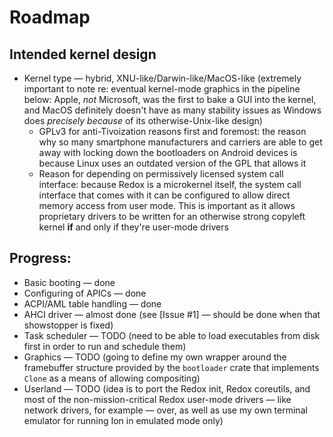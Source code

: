 # Roadmap

## Intended kernel design
* Kernel type — hybrid, XNU-like/Darwin-like/MacOS-like (extremely important to note re: eventual kernel-mode graphics in the pipeline below: Apple, *not* Microsoft, was the first to bake a GUI into the kernel, and MacOS definitely doesn't have as many stability issues as Windows does *precisely because* of its otherwise-Unix-like design)
  * GPLv3 for anti-Tivoization reasons first and foremost: the reason why so many smartphone manufacturers and carriers are able to get away with locking down the bootloaders on Android devices is because Linux uses an outdated version of the GPL that allows it
  * Reason for depending on permissively licensed system call interface: because Redox is a microkernel itself, the system call interface that comes with it can be configured to allow direct memory access from user mode. This is important as it allows proprietary drivers to be written for an otherwise strong copyleft kernel **if** and only if they're user-mode drivers

## Progress:
* Basic booting — done
* Configuring of APICs — done
* ACPI/AML table handling — done
* AHCI driver — almost done (see [Issue #1] — should be done when that showstopper is fixed)
* Task scheduler — TODO (need to be able to load executables from disk first in order to run and schedule them)
* Graphics — TODO (going to define my own wrapper around the framebuffer structure provided by the `bootloader` crate that implements `Clone` as a means of allowing compositing)
* Userland — TODO (idea is to port the Redox init, Redox coreutils, and most of the non-mission-critical Redox user-mode drivers — like network drivers, for example — over, as well as use my own terminal emulator for running Ion in emulated mode only)
